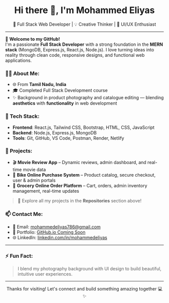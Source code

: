 <h1 align="center">Hi there 👋, I'm Mohammed Eliyas</h1>
<p align="center">
  🚀 Full Stack Web Developer | 💡 Creative Thinker | 🎨 UI/UX Enthusiast  
</p>

---

👋 **Welcome to my GitHub!**  
I'm a passionate **Full Stack Developer** with a strong foundation in the **MERN stack** (MongoDB, Express.js, React.js, Node.js). I love turning ideas into reality through clean code, responsive designs, and functional web applications.

### 👨‍💻 About Me:
- 🌐 From **Tamil Nadu, India**
- 🎓 Completed Full Stack Development course
- ✨ Background in product photography and catalogue editing — blending **aesthetics** with **functionality** in web development

### 🔧 Tech Stack:
- **Frontend**: React.js, Tailwind CSS, Bootstrap, HTML, CSS, JavaScript
- **Backend**: Node.js, Express.js, MongoDB
- **Tools**: Git, GitHub, VS Code, Postman, Render, Netlify

### 💼 Projects:
- 🎬 **Movie Review App** – Dynamic reviews, admin dashboard, and real-time movie data
- 🛵 **Bike Online Purchase System** – Product catalog, secure checkout, user & admin portals
- 🛒 **Grocery Online Order Platform** – Cart, orders, admin inventory management, real-time updates

> 🌟 Explore all my projects in the **Repositories** section above!

### 📫 Contact Me:
- 📧 Email: mohammedeliyas786@gmail.com  
- 🔗 Portfolio: [GitHub.io Coming Soon](#)
- 🌐 LinkedIn: [linkedin.com/in/mohammedeliyas](https://www.linkedin.com/in/mohammedeliyas)

---

### ⚡ Fun Fact:
> I blend my photography background with UI design to build beautiful, intuitive user experiences.

---

<p align="center">Thanks for visiting! Let's connect and build something amazing together 💻✨</p>
